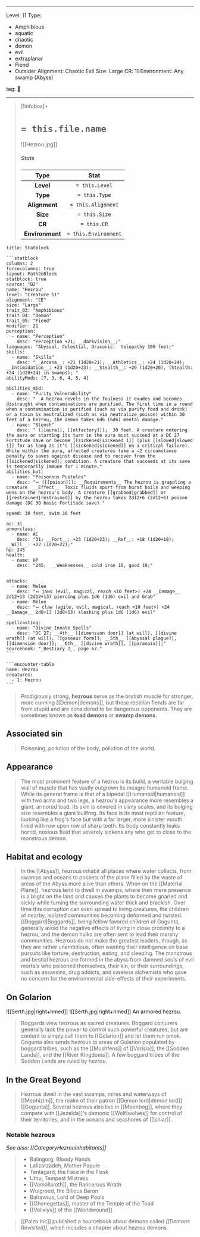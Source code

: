 
---


Level: 11
Type:
- Amphibious
- aquatic
- chaotic
- demon
- evil
- extraplanar
- Fiend
- Outsider
Alignment: Chaotic Evil
Size: Large
CR: 11
Environment: Any swamp (Abyss)


tag: 👹

---

> [!infobox]+
> #  `= this.file.name`
> ![[Hezrou.jpg]]
> ##### Stats
> Type | Stat |
> :---:|:---:|
> **Level** | `= this.Level` |
> **Type** | `= this.Type` |
> **Alignment** | `= this.Alignment` |
> **Size** | `= this.Size` |
> **CR** | `= this.CR` |
> **Environment** | `= this.Environment` |




````ad-info
title: Statblock

```statblock
columns: 2
forcecolumns: true
layout: Path2eBlock
statblock: true
source: "B2"
name: "Hezrou"
level: "Creature 11"
alignment: "CE"
size: "Large"
trait_03: "Amphibious"
trait_04: "Demon"
trait_05: "Fiend"
modifier: 21
perception:
  - name: "Perception"
    desc: "Perception +21; __darkvision__;"
languages: "Abyssal, Celestial, Draconic;  telepathy 100 feet;"
skills:
  - name: "Skills"
    desc: "__Arcana__: +21 (1d20+21); __Athletics__: +24 (1d20+24); __Intimidation__: +23 (1d20+23); __Stealth__: +20 (1d20+20), (Stealth: +24 (1d20+24) in swamps); "
abilityMods: [7, 3, 6, 4, 5, 4]

abilities_mid:
  - name: "Purity Vulnerability"
    desc: "  A hezrou revels in the foulness it exudes and becomes distraught when contaminations are purified. The first time in a round when a contamination is purified (such as via purify food and drink) or a toxin is neutralized (such as via neutralize poison) within 30 feet of a hezrou, the demon takes 6d6 (6d6) mental damage."
  - name: "Stench"
    desc: " ([[aura]], [[olfactory]]);  30 feet. A creature entering the aura or starting its turn in the aura must succeed at a DC 27 Fortitude save or become [[sickened|sickened 1]] (plus [[slowed|slowed 1]] for as long as itʼs [[sickened|sickened]] on a critical failure). While within the aura, affected creatures take a –2 circumstance penalty to saves against disease and to recover from the [[sickened|sickened]] condition. A creature that succeeds at its save is temporarily immune for 1 minute."
abilities_bot:
  - name: "Poisonous Pustules"
    desc: "⬻ ([[poison]]); __Requirements__ The hezrou is grappling a creature  __Effect__  Toxic fluids spurt from burst boils and weeping wens on the hezrou's body. A creature [[grabbed|grabbed]] or [[restrained|restrained]] by the hezrou takes 2d12+6 (2d12+6) poison damage (DC 30 basic Fortitude save)."

speed: 30 feet, swim 30 feet

ac: 31
armorclass:
  - name: AC
    desc: "31; __Fort__: +23 (1d20+23); __Ref__: +18 (1d20+18); __Will__: +22 (1d20+22);"
hp: 245
health:
  - name: HP
    desc: "245;  __Weaknesses__ cold iron 10, good 10;"


attacks:
  - name: Melee
    desc: "⬻ jaws (evil, magical, reach <10 feet>) +24 __Damage__ 2d12+13 (2d12+13) piercing plus 1d6 (1d6) evil and Grab"
  - name: Melee
    desc: "⬻ claw (agile, evil, magical, reach <10 feet>) +24 __Damage__ 2d8+13 (2d8+13) slashing plus 1d6 (1d6) evil"

spellcasting:
  - name: "Divine Innate Spells"
    desc: "DC 27; __4th__ [[dimension door]] (at will), [[divine wrath]] (at will), [[gaseous form]]; __5th__ [[Abyssal plague]], [[dimension door]]; __6th__ [[divine wrath]], [[paranoia]];"
sourcebook: "_Bestiary 2_, page 67."
```

```encounter-table
name: Hezrou
creatures:
  - 1: Hezrou
```

````



> Prodigiously strong, **hezrous** serve as the brutish muscle for stronger, more cunning [[Demon|demons]], but these reptilian fiends are far from stupid and are considered to be dangerous opponents. They are sometimes known as **toad demons** or **swamp demons**.



## Associated sin

> Poisoning, pollution of the body, pollution of the world.


## Appearance

> The most prominent feature of a hezrou is its build, a veritable bulging wall of muscle that has vastly outgrown its meagre humanoid frame. While its general frame is that of a bipedal [[Humanoid|humanoid]] with two arms and two legs, a hezrou's appearance more resembles a giant, armored toad. Its skin is covered in slimy scales, and its bulging size resembles a giant bullfrog. Its face is its most reptilian feature, looking like a frog's face but with a far larger, more sinister mouth lined with row upon row of sharp teeth. Its body constantly leaks horrid, noxious fluid that severely sickens any who get to close to the monstrous demon.


## Habitat and ecology

> In the [[Abyss]], hezrous inhabit all places where water collects, from swamps and oceans to pockets of the plane filled by the waste of areas of the Abyss more alive than others.  When on the [[Material Plane]], hezrous tend to dwell in swamps, where their mere presence is a blight on the land and causes the plants to become gnarled and sickly while turning the surrounding water thick and brackish. Over time this corruption can even spread to living creatures, the children of nearby, isolated communities becoming deformed and twisted. [[Boggard|Boggards]], being fellow favored children of Gogunta, generally avoid the negative effects of living in close proximity to a hezrou, and the demon hulks are often sent to lead their marshy communities.
> Hezrous do not make the greatest leaders, though, as they are rather unambitious, often wasting their intelligence on base pursuits like torture, destruction, eating, and sleeping. The monstrous and bestial hezrous are formed in the abyss from damned souls of evil mortals who poisoned themselves, their kin, or their surroundings, such as assassins, drug addicts, and careless alchemists who gave no concern for the environmental side-effects of their experiments.


## On Golarion

![[Serth.jpg|right+hmed]] 
 ![[Serth.jpg|right+hmed]] 
An armored hezrou.
> Boggards view hezrous as sacred creatures. Boggard conjurers generally lack the power to control such powerful creatures, but are content to simply call them to [[Golarion]] and let them run amok.
> Gogunta also sends hezrous to areas of Golarion populated by boggard tribes, such as the [[Mushfens]] of [[Varisia]], the [[Sodden Lands]], and the [[River Kingdoms]]. A few boggard tribes of the Sodden Lands are ruled by hezrou.


## In the Great Beyond

> Hezrous dwell in the vast swamps, mires and waterways of [[Mephizim]], the realm of their patron [[Demon lord|demon lord]] [[Gogunta]]. Several hezrous also live in [[Moonbog]], where they compete with [[Jezelda]]'s demonic [[Wolf|wolves]] for control of their territories, and in the oceans and seashores of [[Ishiar]].


### Notable hezrous

*See also: [[CategoryHezrouInhabitants]]*
> - Balingorg, Bloody Hands
> - Lalizarzadeh, Mother Papule
> - Tentagard, the Face in the Flask
> - Uthu, Tempest Mistress
> - [[Vamollaroth]], the Rancorous Wrath
> - Wulgrood, the Bilious Baron
> - Balravnus, Lord of Deep Pools
> - [[Ghenegettas]], master of the Temple of the Toad
> - [[Velixiys]] of the [[Worldwound]]

> [[Paizo Inc]] published a sourcebook about demons called *[[Demons Revisited]]*, which includes a chapter about hezrou demons.










